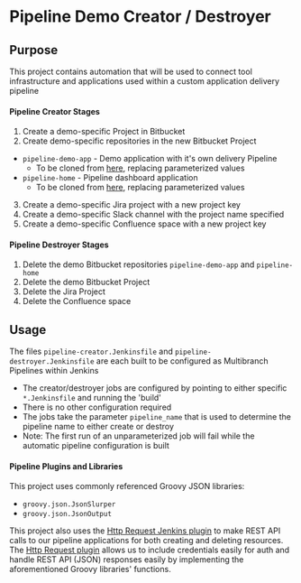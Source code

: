# Pipeline Demo Creator / Destroyer
## Purpose
This project contains automation that will be used to connect tool infrastructure and applications used within a custom application delivery pipeline
#### Pipeline Creator Stages
1. Create a demo-specific Project in Bitbucket
2. Create demo-specific repositories in the new Bitbucket Project
  * `pipeline-demo-app` - Demo application with it's own delivery Pipeline
    * To be cloned from [here](https://github.com/liatrio/pipeline-demo-app), replacing parameterized values
  * `pipeline-home` - Pipeline dashboard application
    * To be cloned from [here](https://github.com/liatrio/pipeline-home), replacing parameterized values
3. Create a demo-specific Jira project with a new project key
4. Create a demo-specific Slack channel with the project name specified
5. Create a demo-specific Confluence space with a new project key

#### Pipeline Destroyer Stages
1. Delete the demo Bitbucket repositories `pipeline-demo-app` and `pipeline-home`
2. Delete the demo Bitbucket Project
3. Delete the Jira Project
4. Delete the Confluence space


## Usage
The files `pipeline-creator.Jenkinsfile` and `pipeline-destroyer.Jenkinsfile` are each built to be configured as Multibranch Pipelines within Jenkins
*  The creator/destroyer jobs are configured by pointing to either specific `*.Jenkinsfile` and running the 'build'
  *  There is no other configuration required
*  The jobs take the parameter `pipeline_name` that is used to determine the pipeline name to either create or destroy
  *  Note: The first run of an unparameterized job will fail while the automatic pipeline configuration is built

#### Pipeline Plugins and Libraries
This project uses commonly referenced Groovy JSON libraries:
* `groovy.json.JsonSlurper`
* `groovy.json.JsonOutput`

This project also uses the [Http Request Jenkins plugin](https://github.com/jenkinsci/http-request-plugin) to make REST API calls to our pipeline applications for both creating and deleting resources. The [Http Request plugin](https://github.com/jenkinsci/http-request-plugin) allows us to include credentials easily for auth and handle REST API (JSON) responses easily by implementing the aforementioned Groovy libraries' functions.
